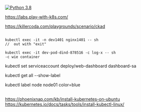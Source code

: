 [![Python 3.8](https://img.shields.io/badge/python-3.8-blue.svg)](https://www.python.org/downloads/release/python-360/)

https://labs.play-with-k8s.com/

https://killercoda.com/playgrounds/scenario/ckad

##
```
kubectl exec -it -n dev1401 nginx1401 -- sh
//  out with "exit"

kubectl exec -it dev-pod-dind-878516 -c log-x -- sh
-c wie container
```

kubectl set serviceaccount deploy/web-dashboard dashboard-sa

kubectl get all --show-label

kubectl label node node01 color=blue
##
https://phoenixnap.com/kb/install-kubernetes-on-ubuntu
https://kubernetes.io/docs/tasks/tools/install-kubectl-linux/
